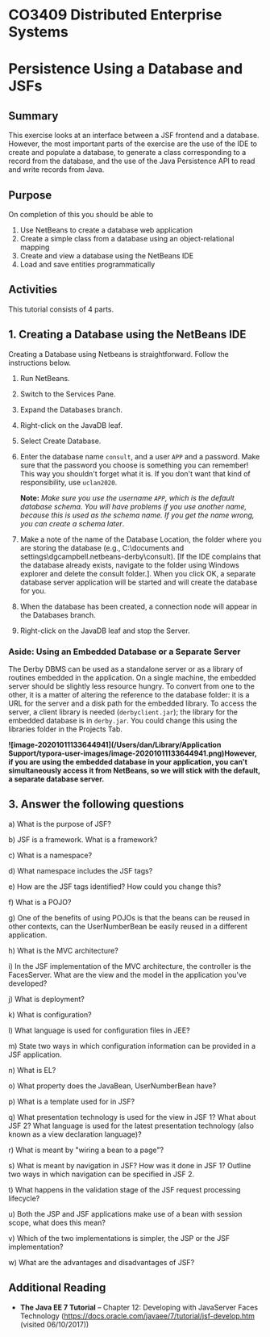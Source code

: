# CO3409 Distributed Enterprise Systems 

# Persistence Using a Database and JSFs 



## Summary

This exercise looks at an interface between a JSF frontend and a database. However, the most important parts of the exercise are the use of the IDE to create and populate a database, to generate a class corresponding to a record from the database, and the use of the Java Persistence API to read and write records from Java.

## Purpose

On completion of this you should be able to

1. Use NetBeans to create a database web application
2. Create a simple class from a database using an     object-relational mapping
3. Create and view a database using the NetBeans IDE
4. Load and save entities programmatically

## Activities

This tutorial consists of 4 parts. 

## 1. Creating a Database using the NetBeans IDE

Creating a Database using Netbeans is straightforward. Follow the instructions below. 

1. Run NetBeans. 
   

2. Switch to the Services Pane. 

   

3. Expand the Databases branch. 

   

4. Right-click on the JavaDB leaf. 

   

5. Select Create Database.

   

6. Enter the database name `consult`, and a user `APP` and a password. Make sure that the password you choose is something you can remember! This way you shouldn't forget what it is. If you don't want that kind of responsibility, use `uclan2020`.

   **Note:** *Make sure you use the username `APP`, which is the default database schema. You will have problems if you use another name, because this is used as the schema name. If you get the name wrong, you can create a schema later*.

   

7. Make a note of the name of the Database Location, the folder where you are storing the database (e.g., C:\documents and settings\dgcampbell\.netbeans-derby\consult). [If the IDE complains that the database already exists, navigate to the folder using Windows explorer and delete the consult folder.]. When you click OK, a separate database server application will be started and will create the database for you.

   

8. When the database has been created, a connection node will appear in the Databases branch.

   

9. Right-click on the JavaDB leaf and stop the Server.



### Aside: Using an Embedded Database or a Separate Server

The Derby DBMS can be used as a standalone server or as a library of routines embedded in the application. On a single machine, the embedded server should be slightly less resource hungry. To convert from one to the other, it is a matter of altering the reference to the database folder: it is a URL for the server and a disk path for the embedded library. To access the server, a client library is needed (`derbyclient.jar`); the library for the embedded database is in `derby.jar`. You could change this using the libraries folder in the Projects Tab. 







**![image-20201011133644941](/Users/dan/Library/Application Support/typora-user-images/image-20201011133644941.png)However, if you are using the embedded database in your application, you can't simultaneously access it from NetBeans, so we will stick with the default, a separate database server.**

## 3. Answer the following questions

a)   What is the purpose of JSF?

b)  JSF is a framework. What is a framework?

c)   What is a namespace?

d)  What namespace includes the JSF tags?

e)   How are the JSF tags identified? How could you change this?

f)   What is a POJO?

g)  One of the benefits of using POJOs is that the beans can be reused in other contexts, can the UserNumberBean be easily reused in a different application.

h)  What is the MVC architecture?

i)   In the JSF implementation of the MVC architecture, the controller is the FacesServer. What are the view and the model in the application you've developed?

j)   What is deployment?

k)  What is configuration?

l)   What language is used for configuration files in JEE?

m)  State two ways in which configuration information can be provided in a JSF application.

n)  What is EL?

o)  What property does the JavaBean, UserNumberBean have?

p)  What is a template used for in JSF?

q)  What presentation technology is used for the view in JSF 1? What about JSF 2? What language is used for the latest presentation technology (also known as a view declaration language)?

r)   What is meant by "wiring a bean to a page"?

s)   What is meant by navigation in JSF? How was it done in JSF 1? Outline two ways in which navigation can be specified in JSF 2.

t)   What happens in the validation stage of the JSF request processing lifecycle?

u)  Both the JSP and JSF applications make use of a bean with session scope, what does this mean?

v)  Which of the two implementations is simpler, the JSP or the JSF implementation?

w)  What are the advantages and disadvantages of JSF?

## Additional Reading 

- **The Java EE 7 Tutorial** – Chapter 12: Developing with JavaServer Faces Technology (https://docs.oracle.com/javaee/7/tutorial/jsf-develop.htm (visited 06/10/2017))
